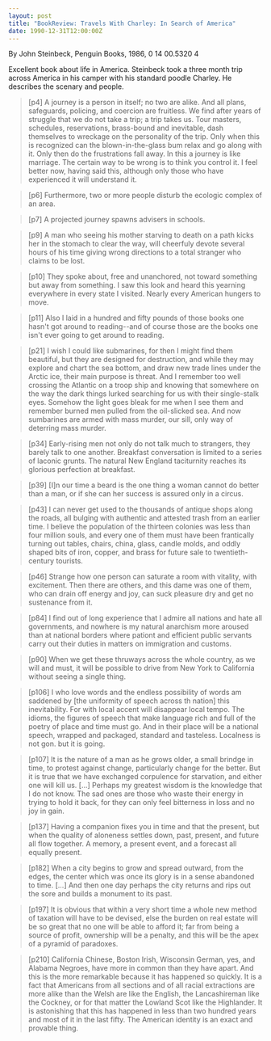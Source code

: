 ```yaml
---
layout: post
title: "BookReview: Travels With Charley: In Search of America"
date: 1990-12-31T12:00:00Z
---
```

By John Steinbeck, Penguin Books, 1986, 0 14 00.5320 4

Excellent book about life in America.  Steinbeck took a three month
trip across America in his camper with his standard poodle Charley.
He describes the scenary and people.


> [p4] A journey is a person in itself; no two are alike.  And
> all plans, safeguards, policing, and coercion are fruitless.  We find
> after years of struggle that we do not take a trip; a trip takes us.
> Tour masters, schedules, reservations, brass-bound and inevitable,
> dash themselves to wreckage on the personality of the trip.  Only
> when this is recognized can the blown-in-the-glass bum relax and go
> along with it.  Only then do the frustrations fall away.   In this a
> journey is like marriage.  The certain way to be wrong is to think
> you control it.  I feel better now, having said this, although only
> those who have experienced it will understand it.



> [p6] Furthermore, two or more people disturb the ecologic complex
> of an area.



> [p7] A projected journey spawns advisers in schools.



> [p9] A man who seeing his mother starving to death on a path kicks
> her in the stomach to clear the way, will cheerfuly devote several
> hours of his time giving wrong directions to a total stranger who
> claims to be lost.



> [p10] They spoke about, free and unanchored, not toward something
> but away from something.  I saw this look and heard this yearning
> everywhere in every state I visited.  Nearly every American hungers
> to move.



> [p11] Also I laid in a hundred and fifty pounds of those books one
> hasn't got around to reading--and of course those are the books one
> isn't ever going to get around to reading.



> [p21] I wish I could like submarines, for then I might find them
> beautiful, but they are designed for destruction, and while they may
> explore and chart the sea bottom, and draw new trade lines under the
> Arctic ice, their main purpose is threat.  And I remember too well
> crossing the Atlantic on a troop ship and knowing that somewhere on
> the way the dark things lurked searching for us with their
> single-stalk eyes.  Somehow the light goes bleak for me when I see
> them and remember burned men pulled from the oil-slicked sea.  And
> now sumbarines are armed with mass murder, our sill, only way of
> deterring mass murder.



> [p34] Early-rising men not only do not talk much to strangers,
> they barely talk to one another.  Breakfast conversation is limited
> to a series of laconic grunts.  The natural New England taciturnity
> reaches its glorious perfection at breakfast.



> [p39] [I]n our time a beard is the one thing a woman cannot do
> better than a man, or if she can her success is assured only in a
> circus. 



> [p43] I can never get used to the thousands of antique shops along
> the roads, all bulging with authentic and attested trash from an
> earlier time.  I believe the population of the thirteen colonies was
> less than four million souls, and every one of them must have been
> frantically turning out tables, chairs, china, glass, candle molds,
> and oddly shaped bits of iron, copper, and brass for future sale to
> twentieth-century tourists.



> [p46] Strange how one person can saturate a room with vitality,
> with excitement.  Then there are others, and this dame was one of
> them, who can drain off energy and joy, can suck pleasure dry and get
> no sustenance from it.



> [p84] I find out of long experience that I admire all nations and
> hate all governments, and nowhere is my natural anarchism more
> aroused than at national borders where pationt and efficient public
> servants carry out their duties in matters on immigration and
> customs.



> [p90] When we get these thruways across the whole country, as we
> will and must, it will be possible to drive from New York to
> California without seeing a single thing.



> [p106] I who love words and the endless possibility of words am
> saddened by [the uniformity of speech across th nation] this
> inevitability.  For with local accent will disappear local tempo.
> The idioms, the figures of speech that make language rich and full of
> the poetry of place and time must go.  And in their place will be a
> national speech, wrapped and packaged, standard and tasteless.
> Localness is not gon. but it is going.



> [p107] It is the nature of a man as he grows older, a small
> brindge in time, to protest against change, particularly change for
> the better.  But it is true that we have exchanged corpulence for
> starvation, and either one will kill us. [...] Perhaps my greatest wisdom
> is the knowledge that I do not know.  The sad ones are those who
> waste their energy in trying to hold it back, for they can only feel
> bitterness in loss and no joy in gain.



> [p137] Having a companion fixes you in time and that the present,
> but when the quality of aloneness settles down, past, present, and
> future all flow together.  A memory, a present event, and a forecast
> all equally present.



> [p182] When a city begins to grow and spread outward, from the
> edges, the center which was once its glory is in a sense abandoned to
> time. [...] And then one day perhaps the city returns and rips out the
> sore and builds a monument to its past.



> [p197] It is obvious that within a very short time a whole new
> method of taxation will have to be devised, else the burden on real
> estate will be so great that no one will be able to afford it;  far
> from being a source of profit, ownership will be a penalty, and this
> will be the apex of a pyramid of paradoxes.



> [p210] California Chinese, Boston Irish, Wisconsin German, yes,
> and Alabama Negroes, have more in common than they have apart.  And
> this is the more remarkable because it has happened so quickly.  It
> is a fact that Americans from all sections and of all racial
> extractions are more alike than the Welsh are like the English, the
> Lancashireman like the Cockney, or for that matter the Lowland Scot
> like the Highlander.  It is astonishing that this has happened in
> less than two hundred years and most of it in the last fifty.  The
> American identity is an exact and provable thing.
> 



